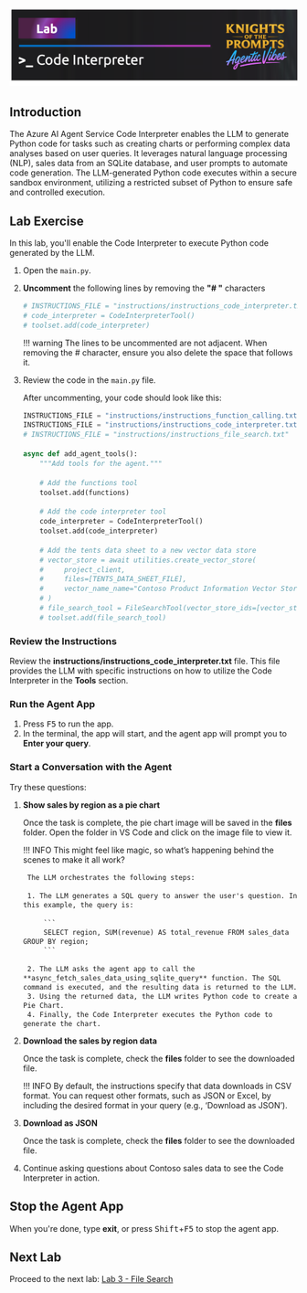 ![alt text](../../media/image-code-interpreter.png)

## Introduction

The Azure AI Agent Service Code Interpreter enables the LLM to generate Python code for tasks such as creating charts or performing complex data analyses based on user queries. It leverages natural language processing (NLP), sales data from an SQLite database, and user prompts to automate code generation. The LLM-generated Python code executes within a secure sandbox environment, utilizing a restricted subset of Python to ensure safe and controlled execution.

## Lab Exercise

In this lab, you'll enable the Code Interpreter to execute Python code generated by the LLM.

1. Open the `main.py`.

1. **Uncomment** the following lines by removing the **"# "** characters

    ```python
    # INSTRUCTIONS_FILE = "instructions/instructions_code_interpreter.txt
    # code_interpreter = CodeInterpreterTool()
    # toolset.add(code_interpreter)
    ```

    !!! warning
        The lines to be uncommented are not adjacent. When removing the # character, ensure you also delete the space that follows it.

1. Review the code in the `main.py` file.

    After uncommenting, your code should look like this:

    ``` python
    INSTRUCTIONS_FILE = "instructions/instructions_function_calling.txt"
    INSTRUCTIONS_FILE = "instructions/instructions_code_interpreter.txt"
    # INSTRUCTIONS_FILE = "instructions/instructions_file_search.txt"

    async def add_agent_tools():
        """Add tools for the agent."""
    
        # Add the functions tool
        toolset.add(functions)

        # Add the code interpreter tool
        code_interpreter = CodeInterpreterTool()
        toolset.add(code_interpreter)

        # Add the tents data sheet to a new vector data store
        # vector_store = await utilities.create_vector_store(
        #     project_client,
        #     files=[TENTS_DATA_SHEET_FILE],
        #     vector_name_name="Contoso Product Information Vector Store",
        # )
        # file_search_tool = FileSearchTool(vector_store_ids=[vector_store.id])
        # toolset.add(file_search_tool)

    ```

### Review the Instructions

Review the **instructions/instructions_code_interpreter.txt** file. This file provides the LLM with specific instructions on how to utilize the Code Interpreter in the **Tools** section.

### Run the Agent App

1. Press <kbd>F5</kbd> to run the app.
2. In the terminal, the app will start, and the agent app will prompt you to  **Enter your query**.

### Start a Conversation with the Agent

Try these questions:

1. **Show sales by region as a pie chart**

    Once the task is complete, the pie chart image will be saved in the **files** folder. Open the folder in VS Code and click on the image file to view it.

    !!! INFO
        This might feel like magic, so what’s happening behind the scenes to make it all work?

        The LLM orchestrates the following steps:

        1. The LLM generates a SQL query to answer the user's question. In this example, the query is:

            ```
            SELECT region, SUM(revenue) AS total_revenue FROM sales_data GROUP BY region;
            ```

        2. The LLM asks the agent app to call the **async_fetch_sales_data_using_sqlite_query** function. The SQL command is executed, and the resulting data is returned to the LLM.
        3. Using the returned data, the LLM writes Python code to create a Pie Chart.
        4. Finally, the Code Interpreter executes the Python code to generate the chart.

2. **Download the sales by region data**

    Once the task is complete, check the **files** folder to see the downloaded file.

    !!! INFO
        By default, the instructions specify that data downloads in CSV format. You can request other formats, such as JSON or Excel, by including the desired format in your query (e.g., ‘Download as JSON’).

3. **Download as JSON**

    Once the task is complete, check the **files** folder to see the downloaded file.

4. Continue asking questions about Contoso sales data to see the Code Interpreter in action.

## Stop the Agent App

When you're done, type **exit**, or press <kbd>Shift</kbd>+<kbd>F5</kbd> to stop the agent app.

## Next Lab
Proceed to the next lab: [Lab 3 - File Search](lab-3-file_search.md)